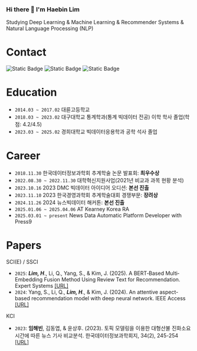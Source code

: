 ### Hi there 👋 I'm Haebin Lim

Studying Deep Learning & Machine Learning & Recommender Systems & Natural Language Processing (NLP)

# Contact
<div>
  <img alt="Static Badge" src="https://img.shields.io/badge/Gmail-%23EA4335?style=for-the-badge&logo=gmail&logoColor=white">
  <img alt="Static Badge" src="https://img.shields.io/badge/Instagram-%23E4405F?style=for-the-badge&logo=instagram&logoColor=white">
  <img alt="Static Badge" src="https://img.shields.io/badge/Tistory-%23FF9E0F?style=for-the-badge&logo=tistory&logoColor=white">

  

</div>


# Education
* ```2014.03 ~ 2017.02``` 대륜고등학교
* ```2018.03 ~ 2023.02``` 대구대학교 통계학과(통계 빅데이터 전공) 이학 학사 졸업(학점: 4.2/4.5)
* ```2023.03 ~ 2025.02``` 경희대학교 빅데이터응용학과 공학 석사 졸업

# Career
* ```2018.11.30``` 한국데이터정보과학회 추계학술 논문 발표회: **최우수상**
* ```2022.08.30 ~ 2022.11.30``` 대학혁신지원사업(2021년 비교과 과목 현황 분석)
* ```2023.10.16``` 2023 DMC 빅데이터 아이디어 오디션: **본선 진출**
* ```2023.11.10``` 2023 한국경영과학회 추계학술대회 경쟁부문: **장려상**
* ```2024.11.26``` 2024 뉴스빅데이터 해커톤: **본선 진출**
* ```2025.01.06 ~ 2025.04.06``` AT Kearney Korea RA
* ```2025.03.01 ~ present``` News Data Automatic Platform Developer with Press9
# Papers
SCI(E) / SSCI
* ```2025```: ***Lim, H***., Li, Q., Yang, S., & Kim, J. (2025). A BERT‐Based Multi‐Embedding Fusion Method Using Review Text for Recommendation. Expert Systems [[URL]](https://onlinelibrary.wiley.com/doi/full/10.1111/exsy.70041)
* ```2024```: Yang, S., Li, Q., ***Lim, H***., & Kim, J. (2024). An attentive aspect-based recommendation model with deep neural network. IEEE Access [[URL]](https://ieeexplore.ieee.org/abstract/document/10379624)

KCI
* ```2023```: **임해빈**, 김동엽, & 윤상후. (2023). 토픽 모델링을 이용한 대형산불 진화소요시간에 따른 뉴스 기사 비교분석. 한국데이터정보과학회지, 34(2), 245-254 [[URL]](https://www.dbpia.co.kr/Journal/articleDetail?nodeId=NODE11231996)





